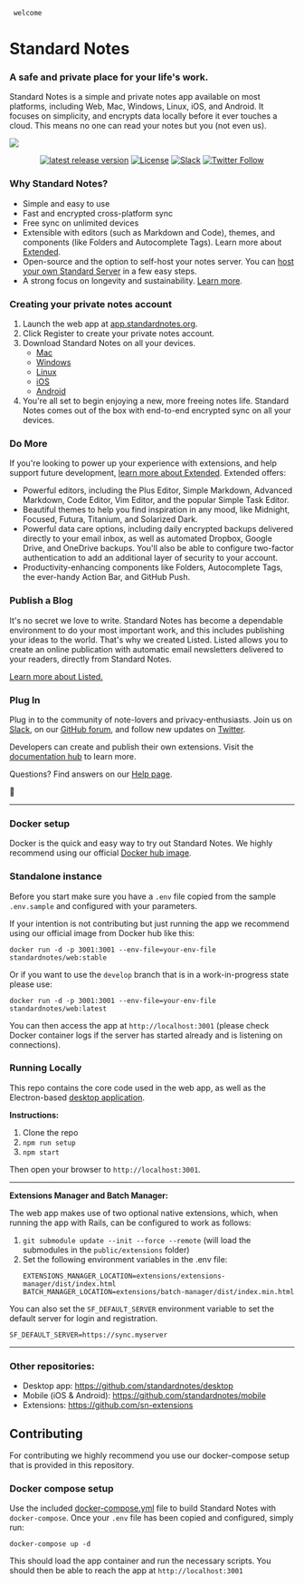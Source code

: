      welcome
                                                                                  
# Standard Notes
### A safe and private place for your life's work.

Standard Notes is a simple and private notes app available on most platforms, including Web, Mac, Windows, Linux, iOS, and Android. It focuses on simplicity, and encrypts data locally before it ever touches a cloud. This means no one can read your notes but you (not even us).

![](https://standardnotes.org/assets/homepage-hero.png)

<div align="center">

[![latest release version](https://img.shields.io/github/v/release/standardnotes/desktop)](https://github.com/standardnotes/desktop/releases)
[![License](https://img.shields.io/github/license/standardnotes/web?color=blue)](https://github.com/standardnotes/web/blob/master/LICENSE)
[![Slack](https://img.shields.io/badge/slack-standardnotes-CC2B5E.svg?style=flat&logo=slack)](https://standardnotes.org/slack)
[![Twitter Follow](https://img.shields.io/badge/follow-%40standardnotes-blue.svg?style=flat&logo=twitter)](https://twitter.com/standardnotes)

</div>

### Why Standard Notes?

- Simple and easy to use
- Fast and encrypted cross-platform sync
- Free sync on unlimited devices
- Extensible with editors (such as Markdown and Code), themes, and components (like Folders and Autocomplete Tags). Learn more about [Extended](https://standardnotes.org/extensions).
- Open-source and the option to self-host your notes server. You can [host your own Standard Server](https://docs.standardnotes.org/self-hosting/getting-started) in a few easy steps.
- A strong focus on longevity and sustainability. [Learn more](https://standardnotes.org/longevity).

### Creating your private notes account

1. Launch the web app at [app.standardnotes.org](https://app.standardnotes.org).
2. Click Register to create your private notes account.
3. Download Standard Notes on all your devices.
	- [Mac](https://standardnotes.org/download/mac)
	- [Windows](https://standardnotes.org/download/windows)
	- [Linux](https://standardnotes.org/download/linux)
	- [iOS](https://standardnotes.org/download/https://itunes.apple.com/us/app/standard-notes/id1285392450?mt=8)
	- [Android](https://play.google.com/store/apps/details?id=com.standardnotes)
4. You're all set to begin enjoying a new, more freeing notes life. Standard Notes comes out of the box with end-to-end encrypted sync on all your devices.

### Do More

If you're looking to power up your experience with extensions, and help support future development, [learn more about Extended](https://standardnotes.org/extensions). Extended offers:

- Powerful editors, including the Plus Editor, Simple Markdown, Advanced Markdown, Code Editor, Vim Editor, and the popular Simple Task Editor.
- Beautiful themes to help you find inspiration in any mood, like Midnight, Focused, Futura, Titanium, and Solarized Dark.
- Powerful data care options, including daily encrypted backups delivered directly to your email inbox, as well as automated Dropbox, Google Drive, and OneDrive backups. You'll also be able to configure two-factor authentication to add an additional layer of security to your account.
- Productivity-enhancing components like Folders, Autocomplete Tags, the ever-handy Action Bar, and GitHub Push.

### Publish a Blog

It's no secret we love to write. Standard Notes has become a dependable environment to do your most important work, and this includes publishing your ideas to the world. That's why we created Listed. Listed allows you to create an online publication with automatic email newsletters delivered to your readers, directly from Standard Notes.

[Learn more about Listed.](https://listed.to/)

### Plug In

Plug in to the community of note-lovers and privacy-enthusiasts. Join us on [Slack](https://standardnotes.org/slack), on our [GitHub forum](https://forum.standardnotes.org), and follow new updates on [Twitter](https://twitter.com/StandardNotes).

Developers can create and publish their own extensions. Visit the [documentation hub](https://docs.standardnotes.org/) to learn more.

Questions? Find answers on our [Help page](https://standardnotes.org/help).

🙏

---

### Docker setup

Docker is the quick and easy way to try out Standard Notes. We highly recommend using our official [Docker hub image](https://hub.docker.com/repository/docker/standardnotes/web).

### Standalone instance

Before you start make sure you have a `.env` file copied from the sample `.env.sample` and configured with your parameters.

If your intention is not contributing but just running the app we recommend using our official image from Docker hub like this:
```
docker run -d -p 3001:3001 --env-file=your-env-file standardnotes/web:stable
```

Or if you want to use the `develop` branch that is in a work-in-progress state please use:
```
docker run -d -p 3001:3001 --env-file=your-env-file standardnotes/web:latest
```

You can then access the app at `http://localhost:3001` (please check Docker container logs if the server has started already and is listening on connections).

### Running Locally

This repo contains the core code used in the web app, as well as the Electron-based [desktop application](https://github.com/standardnotes/desktop).

**Instructions:**

1. Clone the repo
1. `npm run setup`
1. `npm start`

Then open your browser to `http://localhost:3001`.

---

**Extensions Manager and Batch Manager:**

The web app makes use of two optional native extensions, which, when running the app with Rails, can be configured to work as follows:

1. `git submodule update --init --force --remote` (will load the submodules in the `public/extensions` folder)
1. Set the following environment variables in the .env file:
	```
	EXTENSIONS_MANAGER_LOCATION=extensions/extensions-manager/dist/index.html
	BATCH_MANAGER_LOCATION=extensions/batch-manager/dist/index.min.html
	```

You can also set the `SF_DEFAULT_SERVER` environment variable to set the default server for login and registration.

```
SF_DEFAULT_SERVER=https://sync.myserver
```

---

### Other repositories:

- Desktop app: https://github.com/standardnotes/desktop
- Mobile (iOS & Android): https://github.com/standardnotes/mobile
- Extensions: https://github.com/sn-extensions

## Contributing

For contributing we highly recommend you use our docker-compose setup that is provided in this repository.

### Docker compose setup

Use the included [docker-compose.yml](docker-compose.yml) file to build Standard Notes with `docker-compose`. Once your `.env` file has been copied and configured, simply run:

```
docker-compose up -d
```

This should load the app container and run the necessary scripts. You should then be able to reach the app at `http://localhost:3001`
